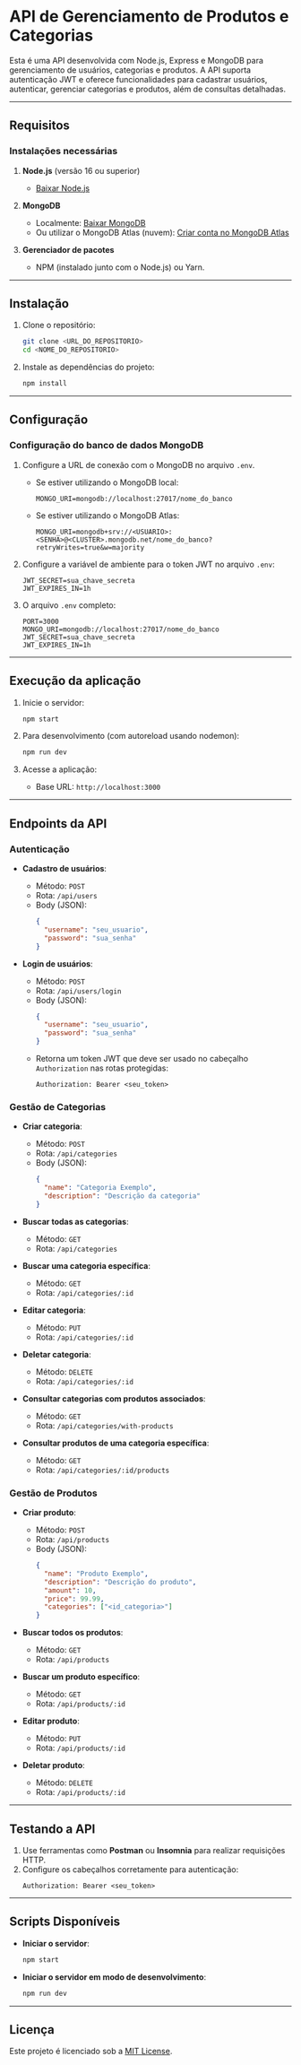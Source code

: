 # API de Gerenciamento de Produtos e Categorias

Esta é uma API desenvolvida com Node.js, Express e MongoDB para gerenciamento de usuários, categorias e produtos. A API suporta autenticação JWT e oferece funcionalidades para cadastrar usuários, autenticar, gerenciar categorias e produtos, além de consultas detalhadas.

---

## **Requisitos**

### **Instalações necessárias**

1. **Node.js** (versão 16 ou superior)
   - [Baixar Node.js](https://nodejs.org/)

2. **MongoDB**
   - Localmente: [Baixar MongoDB](https://www.mongodb.com/try/download/community)
   - Ou utilizar o MongoDB Atlas (nuvem): [Criar conta no MongoDB Atlas](https://www.mongodb.com/cloud/atlas)

3. **Gerenciador de pacotes**
   - NPM (instalado junto com o Node.js) ou Yarn.

---

## **Instalação**

1. Clone o repositório:
   ```bash
   git clone <URL_DO_REPOSITORIO>
   cd <NOME_DO_REPOSITORIO>
   ```

2. Instale as dependências do projeto:
   ```bash
   npm install
   ```

---

## **Configuração**

### **Configuração do banco de dados MongoDB**

1. Configure a URL de conexão com o MongoDB no arquivo `.env`.

   - Se estiver utilizando o MongoDB local:
     ```env
     MONGO_URI=mongodb://localhost:27017/nome_do_banco
     ```

   - Se estiver utilizando o MongoDB Atlas:
     ```env
     MONGO_URI=mongodb+srv://<USUARIO>:<SENHA>@<CLUSTER>.mongodb.net/nome_do_banco?retryWrites=true&w=majority
     ```

2. Configure a variável de ambiente para o token JWT no arquivo `.env`:
   ```env
   JWT_SECRET=sua_chave_secreta
   JWT_EXPIRES_IN=1h
   ```

3. O arquivo `.env` completo:
   ```env
   PORT=3000
   MONGO_URI=mongodb://localhost:27017/nome_do_banco
   JWT_SECRET=sua_chave_secreta
   JWT_EXPIRES_IN=1h
   ```

---

## **Execução da aplicação**

1. Inicie o servidor:
   ```bash
   npm start
   ```

2. Para desenvolvimento (com autoreload usando nodemon):
   ```bash
   npm run dev
   ```

3. Acesse a aplicação:
   - Base URL: `http://localhost:3000`

---

## **Endpoints da API**

### **Autenticação**
- **Cadastro de usuários**:
  - Método: `POST`
  - Rota: `/api/users`
  - Body (JSON):
    ```json
    {
      "username": "seu_usuario",
      "password": "sua_senha"
    }
    ```

- **Login de usuários**:
  - Método: `POST`
  - Rota: `/api/users/login`
  - Body (JSON):
    ```json
    {
      "username": "seu_usuario",
      "password": "sua_senha"
    }
    ```
  - Retorna um token JWT que deve ser usado no cabeçalho `Authorization` nas rotas protegidas:
    ```
    Authorization: Bearer <seu_token>
    ```

### **Gestão de Categorias**
- **Criar categoria**:
  - Método: `POST`
  - Rota: `/api/categories`
  - Body (JSON):
    ```json
    {
      "name": "Categoria Exemplo",
      "description": "Descrição da categoria"
    }
    ```

- **Buscar todas as categorias**:
  - Método: `GET`
  - Rota: `/api/categories`

- **Buscar uma categoria específica**:
  - Método: `GET`
  - Rota: `/api/categories/:id`

- **Editar categoria**:
  - Método: `PUT`
  - Rota: `/api/categories/:id`

- **Deletar categoria**:
  - Método: `DELETE`
  - Rota: `/api/categories/:id`

- **Consultar categorias com produtos associados**:
  - Método: `GET`
  - Rota: `/api/categories/with-products`

- **Consultar produtos de uma categoria específica**:
  - Método: `GET`
  - Rota: `/api/categories/:id/products`

### **Gestão de Produtos**
- **Criar produto**:
  - Método: `POST`
  - Rota: `/api/products`
  - Body (JSON):
    ```json
    {
      "name": "Produto Exemplo",
      "description": "Descrição do produto",
      "amount": 10,
      "price": 99.99,
      "categories": ["<id_categoria>"]
    }
    ```

- **Buscar todos os produtos**:
  - Método: `GET`
  - Rota: `/api/products`

- **Buscar um produto específico**:
  - Método: `GET`
  - Rota: `/api/products/:id`

- **Editar produto**:
  - Método: `PUT`
  - Rota: `/api/products/:id`

- **Deletar produto**:
  - Método: `DELETE`
  - Rota: `/api/products/:id`

---

## **Testando a API**

1. Use ferramentas como **Postman** ou **Insomnia** para realizar requisições HTTP.
2. Configure os cabeçalhos corretamente para autenticação:
   ```
   Authorization: Bearer <seu_token>
   ```

---

## **Scripts Disponíveis**

- **Iniciar o servidor**:
  ```bash
  npm start
  ```

- **Iniciar o servidor em modo de desenvolvimento**:
  ```bash
  npm run dev
  ```

---

## **Licença**
Este projeto é licenciado sob a [MIT License](LICENSE).
